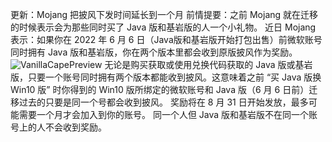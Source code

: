 更新：Mojang 把披风下发时间延长到一个月
前情提要：之前 Mojang 就在迁移的时候表示会为那些同时买了 Java 版和基岩版的人一个小礼物。
近日 Mojang 表示：如果你在 2022 年 6 月 6 日（Java版和基岩版开始打包出售）前微软账号同时拥有 Java 版和基岩版，你在两个版本里都会收到原版披风作为奖励。
![VanillaCapePreview](https://www.lightbeacon.top/pnh/newsimgs/Normal/VanillaCapePreview.jpg "11 个穿着原版披风的 Alex，但你只能拿到一个披风")
无论是购买获取或使用兑换代码获取的 Java 版或基岩版，只要一个账号同时拥有两个版本都能收到披风。这意味着之前 “买 Java 版换 Win10 版” 时你得到的 Win10 版所绑定的微软账号和 Java 版（6 月 6 日前）迁移过去的只要是同一个号都会收到披风。
奖励将在 8 月 31 日开始发放，最多可能需要一个月才会加入到你的账号。
同一个人但 Java 版和基岩版不在同一个账号上的人不会收到奖励。
